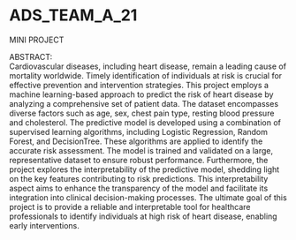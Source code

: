 # ADS_TEAM_A_21
MINI PROJECT

ABSTRACT:  
Cardiovascular diseases, including heart disease, remain a leading cause of mortality worldwide. Timely identification of individuals at risk is crucial for effective prevention and intervention strategies. This project employs a machine learning-based approach to predict the risk of heart disease by analyzing a comprehensive set of patient data. The dataset encompasses diverse factors such as age, sex, chest pain type, resting blood pressure and cholesterol. The predictive model is developed using a combination of supervised learning algorithms, including Logistic Regression, Random Forest, and DecisionTree. These algorithms are applied to identify the accurate risk assessment. The model is trained and validated on a large, representative dataset to ensure robust performance. Furthermore, the project explores the interpretability of the predictive model, shedding light on the key features contributing to risk predictions. This interpretability aspect aims to enhance the transparency of the model and facilitate its integration into clinical decision-making processes. The ultimate goal of this project is to provide a reliable and interpretable tool for healthcare professionals to identify individuals at high risk of heart disease, enabling early interventions.
